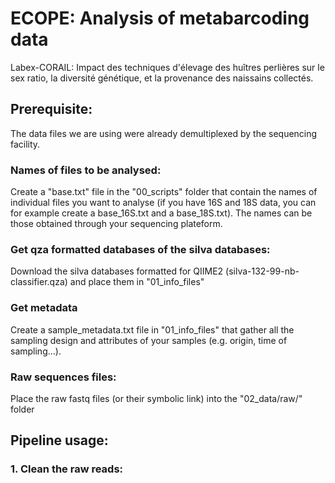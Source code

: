 # ECOPE: Analysis of metabarcoding data
Labex-CORAIL: Impact des techniques d'élevage des huîtres perlières sur le sex ratio, la diversité génétique, et la provenance des naissains collectés.


## Prerequisite:

The data files we are using were already demultiplexed by the sequencing facility.

### Names of files to be analysed:
Create a "base.txt" file in the "00_scripts" folder that contain the names of individual files you want to analyse (if you have 16S and 18S data, you can for example create a base_16S.txt and a base_18S.txt). The names can be those obtained through your sequencing plateform.

### Get qza formatted databases of the silva databases:
Download the silva databases formatted for QIIME2 (silva-132-99-nb-classifier.qza) and place them in "01_info_files"

### Get metadata
Create a sample_metadata.txt file in "01_info_files" that gather all the sampling design and attributes of your samples (e.g. origin, time of sampling...).

### Raw sequences files:
Place the raw fastq files (or their symbolic link) into the "02_data/raw/" folder

## Pipeline usage:

### 1. Clean the raw reads:
